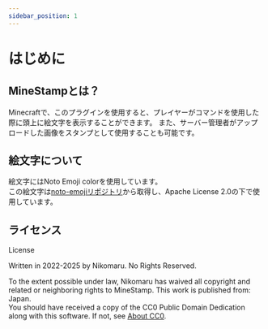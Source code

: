```yaml
---
sidebar_position: 1
---
```


# はじめに

## MineStampとは？
Minecraftで、このプラグインを使用すると、プレイヤーがコマンドを使用した際に頭上に絵文字を表示することができます。
また、サーバー管理者がアップロードした画像をスタンプとして使用することも可能です。

## 絵文字について
絵文字にはNoto Emoji colorを使用しています。<br />
この絵文字は[noto-emojiリポジトリ](https://github.com/googlefonts/noto-emoji)から取得し、Apache License 2.0の下で使用しています。

## ライセンス

License

Written in 2022-2025 by Nikomaru. No Rights Reserved.

To the extent possible under law, Nikomaru has waived all copyright and related or neighboring rights to MineStamp. This work is published from: Japan.<br />
You should have received a copy of the CC0 Public Domain Dedication along with this software. If not, see [About CC0](http://creativecommons.org/publicdomain/zero/1.0/).